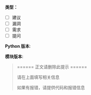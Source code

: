 **类型：**

- [ ] 建议
- [ ] 漏洞
- [ ] 需求
- [ ] 提问

**Python 版本**: 

**模块版本**: 

> ====== 正文请删除此提示 ======
> 
> 请在上面填写相关信息
> 
> 如果有报错，请提供代码和报错信息

